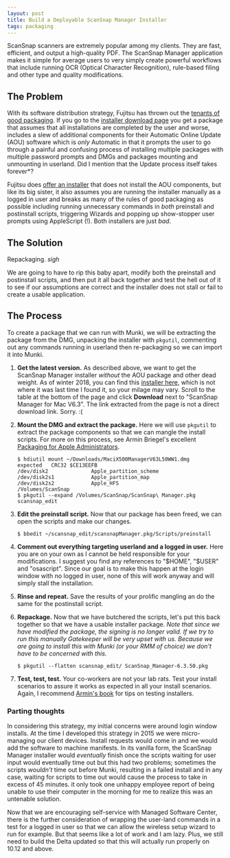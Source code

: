```yaml
---
layout: post
title: Build a Deployable ScanSnap Manager Installer
tags: packaging
---
```


ScanSnap scanners are extremely popular among my clients. They are fast, efficient, and output a high-quality PDF. The ScanSnap Manager application makes it simple for average users to very simply create powerful workflows that include running OCR (Optical Character Recognition), rule-based filing and other type and quality modifications.

## The Problem

With its software distribution strategy, Fujitsu has thrown out the [tenants of good packaging][ten]. If you go to the [installer download page][a] you get a package that assumes that all installations are completed by the user and worse, includes a slew of additional components for their Automatic Online Update (AOU) software which is *only* Automatic in that it prompts the user to go through a painful and confusing process of installing multiple packages with multiple password prompts and DMGs and packages mounting and unmounting in userland. Did I mention that the Update process itself takes forever*?

Fujitsu does [offer an installer][b] that does not install the AOU components, but like its big sister, it also assumes you are running the installer manually as a logged in user and breaks as many of the rules of good packaging as possible including running unnecessary commands in *both* preinstall and postinstall scripts, triggering Wizards and popping up show-stopper user prompts using AppleScript (!). Both  installers are just *bad*.

## The Solution

Repackaging. *sigh* 

We are going to have to rip this baby apart, modify both the preinstall and postinstall scripts, and then put it all back together and test the hell out of it to see if our assumptions are correct and the installer does not stall or fail to create a usable application.<!--more-->

## The Process

To create a package that we can run with Munki, we will be extracting the package from the DMG, unpacking the installer with `pkgutil`, commenting out any commands running in userland then re-packaging so we can import it into Munki.

1. **Get the latest version.** As described above, we want to get the ScanSnap Manager installer *without* the AOU package and other dead weight. As of winter 2018, you can find this [installer here][b], which is not where it was last time I found it, so your milage may vary. Scroll to the table at the bottom of the page and click **Download** next to "ScanSnap Manager for Mac  V6.3". The link extracted from the page is not a direct download link. Sorry. :(
2. **Mount the DMG and extract the package.** Here we will use `pkgutil` to extract the package components so that we can mangle the install scripts. For more on this process, see Armin Briegel's excellent [Packaging for Apple Administrators][c].

	```
	$ hdiutil mount ~/Downloads/MaciX500ManagerV63L50WW1.dmg
	expected   CRC32 $CE13EEFB
	/dev/disk2          	Apple_partition_scheme
	/dev/disk2s1        	Apple_partition_map
	/dev/disk2s2        	Apple_HFS                      	/Volumes/ScanSnap
	$ pkgutil --expand /Volumes/ScanSnap/ScanSnap\ Manager.pkg scansnap_edit
	```

3. **Edit the preinstall script.** Now that our package has been freed, we can open the scripts and make our changes.

	```
	$ bbedit ~/scansnap_edit/scansnapManager.pkg/Scripts/preinstall
	```

4. **Comment out everything targeting userland and a logged in user.** Here you are on your own as I cannot be held responsible for your modifications. I suggest you find any references to "$HOME", "$USER" and "osascript". Since our goal is to make this happen at the login window with no logged in user, none of this will work anyway and will simply stall the installation.
5. **Rinse and repeat.** Save the results of your prolific mangling an do the same for the postinstall script.
6. **Repackage.** Now that we have butchered the scripts, let's put this back together so that we have a usable installer package. *Note that since we have modified the package, the signing is no longer valid. If we try to run this manually Gatekeeper will be very upset with us. Because we are going to install this with Munki (or your RMM of choice) we don't have to be concerned with this.*

	```
	$ pkgutil --flatten scansnap_edit/ ScanSnap_Manager-6.3.50.pkg
	```

7. **Test, test, test.** Your co-workers are not your lab rats. Test your install scenarios to assure it works as expected in all your install scenarios. Again, I recommend [Armin's book][c] for tips on testing installers.

### Parting thoughts

In considering this strategy, my initial concerns were around login window installs. At the time I developed this strategy in 2015 we were micro-managing our client devices. Install requests would come in and we would add the software to machine manifests. In its vanilla form, the ScanSnap Manager installer would _eventually_ finish once the scripts waiting for user input would eventually time out but this had two problems; sometimes the scripts _wouldn’t_ time out before Munki, resulting in a failed install and in any case, waiting for scripts to time out would cause the process to take in excess of 45 minutes. it only took one unhappy employee report of being unable to use their computer in the morning for me to realize this was an untenable solution.

Now that we are encouraging self-service with Managed Software Center, there is the further consideration of wrapping the user-land commands in a test for a logged in user so that we can allow the wireless setup wizard to run for example. But that seems like a lot of work and I am lazy. Plus, we still need to build the Delta updated so that this will actually run properly on 10.12 and above.


[ten]:https://www.afp548.com/2010/06/03/the-commandments-of-packaging-in-os-x/
[a]:http://www.fujitsu.com/global/support/products/computing/peripheral/scanners/scansnap/software/ix500m-setup.html
[b]:http://scansnap.fujitsu.com/global/dl/setup/m-ix500-inst.html?MODEL=5018
[c]:https://itunes.apple.com/us/book/packaging-for-apple-administrators/id1173928620?mt=11
